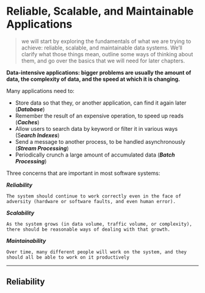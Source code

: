 # Reliable, Scalable, and Maintainable Applications

> we will start by exploring the fundamentals of what we are trying to
> achieve:  reliable,  scalable,  and  maintainable  data  systems.  We’ll  clarify  what  those
> things mean, outline some ways of thinking about them, and go over the basics that
> we  will  need  for  later  chapters.

**Data-intensive applications: bigger problems are usually the amount of data, the complexity of data, and the speed at which it is changing.**

Many applications need to:

* Store data so that they, or another application, can find it again later (***Database***)
* Remember the result of an expensive operation, to speed up reads (***Caches***)
* Allow users to search data by keyword or filter it in various ways (S***earch Indexes***)
* Send a message to another process, to be handled asynchronously (***Stream Processing***)
* Periodically crunch a large amount of accumulated data (***Batch Processing***)

Three concerns that are important in most software systems:

***Reliability***

    The system should continue to work correctly even in the face of adversity (hardware or software faults, and even human error).

***Scalability***

    As the system grows (in data volume, traffic volume, or complexity), there should be reasonable ways of dealing with that growth.

***Maintainability***

    Over time, many different people will work on the system, and they should all be able to work on it productively

---

## Reliability
